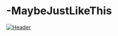 # -MaybeJustLikeThis
[![Header](https://raw.githubusercontent.com/MartinHeinz/<OWNER>/<OWNER>/readme_header.png "Header")](https://some-url.dev/)
